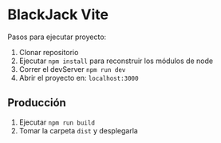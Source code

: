# BlackJack Vite

Pasos para ejecutar proyecto:

1. Clonar repositorio
2. Ejecutar `npm install` para reconstruir los módulos de node
3. Correr el devServer `npm run dev`
4. Abrir el proyecto en: `localhost:3000`

## Producción

1. Ejecutar `npm run build`
2. Tomar la carpeta `dist` y desplegarla
